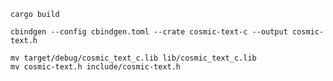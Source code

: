 ```shell
cargo build
```

```shell
cbindgen --config cbindgen.toml --crate cosmic-text-c --output cosmic-text.h
```

```shell
mv target/debug/cosmic_text_c.lib lib/cosmic_text_c.lib
mv cosmic-text.h include/cosmic-text.h
```